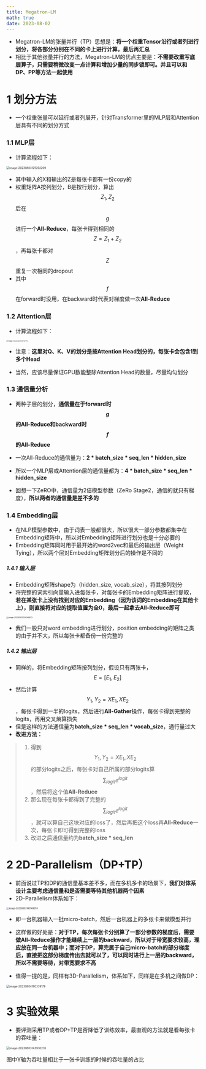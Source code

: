 ```yaml
---
title: Megatron-LM
math: true
date: 2023-08-02
---
```




- Megatron-LM的张量并行（TP）思想是：**将一个权重Tensor沿行或者列进行划分，将各部分分别在不同的卡上进行计算，最后再汇总**
- 相比于其他张量并行的方法，Megatron-LM的优点主要是：**不需要改重写底层算子，只需要稍微改变一点计算和增加少量的同步锁即可。并且可以和DP、PP等方法一起使用**



# 1 划分方法

- 一个权重张量可以延行或者列展开，针对Transformer里的MLP层和Attention层具有不同的划分方式



### 1.1 MLP层

- 计算流程如下：

<img src="https://zlkqzimg-1310374208.cos.ap-chengdu.myqcloud.com/image-20230803125202209.png" alt="image-20230803125202209" style="zoom:50%;" />

- 其中输入的X和输出的Z是每张卡都有一份copy的
- 权重矩阵A按列划分，B是按行划分，算出$$Z_1, Z_2$$后在$$g$$进行一个**All-Reduce**，每张卡得到相同的$$Z = Z_1 + Z_2$$，再每张卡都对$$Z$$重复一次相同的dropout
- 其中$$f$$在forward时没用，在backward时代表对梯度做一次**All-Reduce**



### 1.2 Attention层

- 计算流程如下：

<img src="https://zlkqzimg-1310374208.cos.ap-chengdu.myqcloud.com/image-20230803130712170.png" alt="image-20230803130712170" style="zoom: 28%;" />

- 注意：**这里对Q、K、V的划分是按Attention Head划分的，每张卡会包含1到多个Head**

- 当然，应该尽量保证GPU数能整除Attention Head的数量，尽量均匀划分



### 1.3 通信量分析

- 两种子层的划分，**通信量在于forward时$$g$$的All-Reduce和backward时$$f$$的All-Reduce**

- 一次All-Reduce的通信量为：**2 * batch_size * seq_len * hidden_size**

- 所以一个MLP层或Attention层的通信量都为：**4 * batch_size * seq_len * hidden_size**

- 回想一下ZeRO中，通信量为2倍模型参数（ZeRo Stage2，通信的就只有梯度），**所以两者的通信量是差不多的**



### 1.4 Embedding层

- 在NLP模型参数中，由于词表一般都很大，所以很大一部分参数都集中在Embedding矩阵中，所以对Embedding矩阵进行划分也是十分必要的
- Embedding矩阵同时用于最开始的word2vec和最后的输出层（Weight Tying），所以两个层对Embedding矩阵划分后的操作是不同的



##### 1.4.1 输入层

- Embedding矩阵shape为（hidden_size, vocab_size），将其按列划分
- 将完整的词索引向量输入进每张卡，对每张卡的Embedding矩阵进行提取，**若在某张卡上没有找到对应的Embedding（因为该词的Embedding在其他卡上），则直接将对应的提取值置为全0，最后一起拿去All-Reduce即可**

<img src="https://zlkqzimg-1310374208.cos.ap-chengdu.myqcloud.com/image-20230803134548873.png" alt="image-20230803134548873" style="zoom:33%;" />

- 我们一般只对word embedding进行划分，position embedding的矩阵之类的由于并不大，所以每张卡都备份一份完整的



##### 1.4.2 输出层

- 同样的，将Embedding矩阵按列划分，假设只有两张卡，$$E = [E_1, E_2]$$
- 然后计算$$Y_1, Y_2 = XE_1, XE_2$$，每张卡得到一半的logits，然后进行**All-Gather**操作，每张卡得到完整的logits，再用交叉熵算损失
- 但是这样的方法通信量为**batch_size * seq_len * vocab_size**，通行量过大
- **改进方法：**

> 1. 得到$$Y_1, Y_2 = XE_1, XE_2$$的部分logits之后，每张卡对自己所属的部分logits算$$\sum_{logit}e^{logit}$$，然后将这个值**All-Reduce**
> 2. 那么现在每张卡都得到了完整的$$\sum_{logit}e^{logit}$$，就可以算自己这块对应的loss了，然后再把这个loss再**All-Reduce**一次，每张卡即可得到完整的loss
> 3. 改进之后通信量约为**batch_size * seq_len**





# 2 2D-Parallelism（DP+TP）

- 前面说过TP和DP的通信量基本差不多，而在多机多卡的场景下，**我们对体系设计主要考虑通信量和是否需要等待其他机器两个因素**
- 2D-Parallelism体系如下：

<img src="https://zlkqzimg-1310374208.cos.ap-chengdu.myqcloud.com/image-20230803143148059.png" alt="image-20230803143148059" style="zoom:40%;" />

- 即一台机器输入一批micro-batch，然后一台机器上的多张卡来做模型并行
- 这样做的好处是：**对于TP，每次每张卡分别算了一部分参数的梯度后，需要做All-Reduce操作才能继续上一层的backward，所以对于带宽要求较高，理应放在同一台机器中；而对于DP，算完属于自己micro-batch的部分梯度后，直接把这部分梯度传出去就可以了，可以同时进行上一层的backward，所以不需要等待，对带宽要求不高**

- 值得一提的是，同样有3D-Parallelism，体系如下，同样是在多机之间做DP：

<img src="https://zlkqzimg-1310374208.cos.ap-chengdu.myqcloud.com/image-20230804180339179.png" alt="image-20230804180339179" style="zoom:50%;" />



# 3 实验效果

- 要评测采用TP或者DP+TP是否降低了训练效率，最直观的方法就是看每张卡的吞吐量：

<img src="https://zlkqzimg-1310374208.cos.ap-chengdu.myqcloud.com/image-20230803143930235.png" alt="image-20230803143930235" style="zoom:50%;" />

图中Y轴为吞吐量相比于一张卡训练的时候的吞吐量的占比